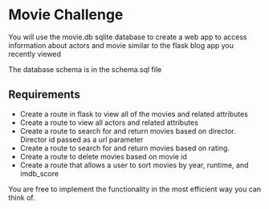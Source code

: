 # Movie Challenge

You will use the movie.db sqlite database to create a web app to access information about actors and movie similar to the flask blog app you recently viewed

The database schema is in the schema.sql file

## Requirements
 - Create a route in flask to view all of the movies and related attributes
 - Create a route to view all actors and related attributes
 - Create a route to search for and return  movies based on director. Director id passed as a url parameter
 - Create a route to search for and return movies based on rating.
 - Create a route to delete movies based on movie id
 - Create a route that allows a user to sort movies by year, runtime, and imdb_score

You are free to implement the functionality in the most efficient way you can think of.
